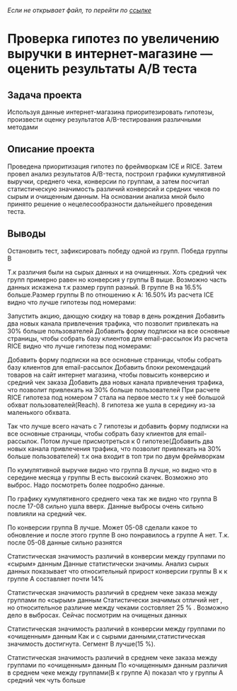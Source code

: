 *Если не открывает файл, то перейти по [ссылке](https://nbviewer.jupyter.org/github/kotl68/introductions/blob/master/hypothesis_testing/testing.ipynb)*

# Проверка гипотез по увеличению выручки в интернет-магазине — оценить результаты A/B теста
## Задача проекта  

Используя данные интернет-магазина приоритезировать гипотезы, произвести оценку результатов A/B-тестирования различными методами
## Описание проекта 
Проведена приоритизация гипотез по фреймворкам ICE и RICE. Затем провел анализ
результатов A/B-теста, построил графики кумулятивной выручки, среднего чека,
конверсии по группам, а затем посчитал статистическую значимость различий конверсий
и средних чеков по сырым и очищенным данным. На основании анализа мной было
принято решение о нецелесообразности дальнейшего проведения теста.

## Выводы
Остановить тест, зафиксировать победу одной из групп. Победа группы В

Т.к различия были на сырых данных и на очищенных. Хоть средний чек групп примерно равен но конверсия у группы В выше. Возможно часть данных искажена т.к размер групп разный. В группе В на 16.5% больше.Размер группы В по отношению к А: 16.50%
Из расчета ICE видно что лучше гипотезы под номерами:

Запустить акцию, дающую скидку на товар в день рождения
Добавить два новых канала привлечения трафика, что позволит привлекать на 30% больше пользователей
Добавить форму подписки на все основные страницы, чтобы собрать базу клиентов для email-рассылок
Из расчета RICE видно что лучше гипотезы под номерами:

Добавить форму подписки на все основные страницы, чтобы собрать базу клиентов для email-рассылок
Добавить блоки рекомендаций товаров на сайт интернет магазина, чтобы повысить конверсию и средний чек заказа
Добавить два новых канала привлечения трафика, что позволит привлекать на 30% больше пользователей
При расчете RICE гипотеза под номером 7 стала на первое место т.к у неё большой обхват пользователей(Reach). 8 гипотеза же ушла в середину из-за маленького обхвата.

Так что лучше всего начать с 7 гипотезы и добавить форму подписки на все основные страницы, чтобы собрать базу клиентов для email-рассылок. Потом лучше присмотреться к 0 гипотезе(Добавить два новых канала привлечения трафика, что позволит привлекать на 30% больше пользователей) т.к она входит в топ три по двум фреймворкам

По кумулятивной выручке видно что группа В лучше, но видно что в середине месяца у группы В есть высокий скачек. Возможно это выброс. Надо посмотреть более подробно данные.

По графику кумулятивного среднего чека так же видно что группа В после 17-08 сильно ушла вверх. Данные выбросы очень сильно повлияли на средний чек.

По конверсии группа В лучше. Может 05-08 сделали какое то обновление и после этого группе В оно понравилось а группе А нет. Т.к. после 05-08 данные сильно разнятся

Статистическая значимость различий в конверсии между группами по «сырым» данным
Данные статистически значимы. Анализ сырых данных показывает что относительный прирост конверсии группы В к к группе А составляет почти 14%

Статистическая значимость различий в среднем чеке заказа между группами по «сырым» данным
Статистически значимых отличий нет , но относительное различие между чеками состовляет 25 % . Возможно дело в выбросах. Сейчас посмотрим на очищеных данных

Статистическая значимость различий в конверсии между группами по «очищенным» данным
Как и с сырыми данными,статистическая значимость достигнута. Сегмент В лучше(15 %).

Статистическая значимость различий в среднем чеке заказа между группами по «очищенным» данным
По «очищенным» данным различия в среднем чеке между группами(B к группе A) показал что у группы А средний чек чуть больше
